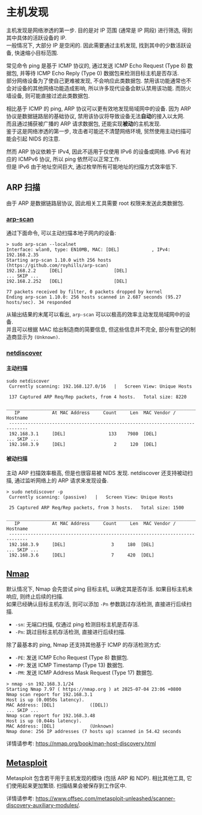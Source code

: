 # 主机发现

主机发现是网络渗透的第一步. 目的是对 IP 范围 (通常是 IP 网段) 进行筛选, 得到其中具体的活跃设备的 IP.  
一般情况下, 大部分 IP 是空闲的. 因此需要通过主机发现, 找到其中的少数活跃设备, 快速缩小目标范围.

常见命令 ping 是基于 ICMP 协议的, 通过发送 ICMP Echo Request (Type 8) 数据包, 并等待 ICMP Echo Reply (Type 0) 数据包来检测目标主机是否存活.  
部分网络设备为了使自己更难被发现, 不会响应此类数据包. 禁用该功能通常也不会对设备的其他网络功能造成影响, 所以许多现代设备会默认禁用该功能. 而防火墙设备, 则可能直接过滤此类数据包.

相比基于 ICMP 的 ping, ARP 协议可以更有效地发现局域网中的设备. 因为 ARP 协议是数据链路层的基础协议, 禁用该协议将导致设备无法**自动**的接入以太网.  
而且通过捕获被广播的 ARP 请求数据包, 还能实现**被动**的主机发现.  
鉴于这是网络渗透的第一步, 攻击者可能还不清楚网络环境, 贸然使用主动扫描可能会引起 NIDS 的注意.

然而 ARP 协议依赖于 IPv4, 因此不适用于仅使用 IPv6 的设备或网络. IPv6 有对应的 ICMPv6 协议, 所以 ping 依然可以正常工作.  
但是 IPv6 由于地址空间巨大, 通过枚举所有可能地址的扫描方式效率低下.

## ARP 扫描

由于 ARP 是数据链路层协议, 因此相关工具需要 root 权限来发送此类数据包.

### [arp-scan](https://github.com/royhills/arp-scan)

通过下面命令, 可以主动扫描本地子网内的设备:

```console
> sudo arp-scan --localnet
Interface: wlan0, type: EN10MB, MAC: [DEL]            , IPv4: 192.168.2.35
Starting arp-scan 1.10.0 with 256 hosts (https://github.com/royhills/arp-scan)
192.168.2.2     [DEL]                   [DEL]
... SKIP ...
192.168.2.252   [DEL]                   [DEL]

77 packets received by filter, 0 packets dropped by kernel
Ending arp-scan 1.10.0: 256 hosts scanned in 2.687 seconds (95.27 hosts/sec). 34 responded
```

从输出结果的末尾可以看出, `arp-scan` 可以以极高的效率主动发现局域网中的设备.  
并且可以根据 MAC 给出制造商的简要信息, 但这些信息并不完全, 部分有登记的制造商显示为 `(Unknown)`.

### [netdiscover](https://github.com/netdiscover-scanner/netdiscover)

#### 主动扫描

```console
sudo netdiscover
 Currently scanning: 192.168.127.0/16   |   Screen View: Unique Hosts

 137 Captured ARP Req/Rep packets, from 4 hosts.   Total size: 8220
 _____________________________________________________________________________
   IP            At MAC Address     Count     Len  MAC Vendor / Hostname
 -----------------------------------------------------------------------------
 192.168.3.1     [DEL]                133    7980  [DEL]
... SKIP ...
 192.168.3.9     [DEL]                  2     120  [DEL]
```

#### 被动扫描

主动 ARP 扫描效率极高, 但是也很容易被 NIDS 发现. netdiscover 还支持被动扫描, 通过监听网络上的 ARP 请求来发现设备.

```console
> sudo netdiscover -p
 Currently scanning: (passive)   |   Screen View: Unique Hosts

 25 Captured ARP Req/Rep packets, from 3 hosts.   Total size: 1500
 _____________________________________________________________________________
   IP            At MAC Address     Count     Len  MAC Vendor / Hostname
 -----------------------------------------------------------------------------
 192.168.3.9     [DEL]                 3     180  [DEL]
... SKIP ...
 192.168.3.6     [DEL]                 7     420  [DEL]
```

## [Nmap](https://github.com/nmap/nmap)

默认情况下, Nmap 会先尝试 ping 目标主机, 以确定其是否存活. 如果目标主机未响应, 则终止后续的扫描.  
如果已经确认目标主机存活, 则可以添加 `-Pn` 参数跳过存活检测, 直接进行后续扫描.

- `-sn`: 无端口扫描, 仅通过 ping 检测目标主机是否存活.
- `-Pn`: 跳过目标主机存活检测, 直接进行后续扫描.

除了最基本的 ping, Nmap 还支持其他基于 ICMP 的存活检测方式:

- `-PE`: 发送 ICMP Echo Request (Type 8) 数据包.
- `-PP`: 发送 ICMP Timestamp (Type 13) 数据包.
- `-PM`: 发送 ICMP Address Mask Request (Type 17) 数据包.

```console
> nmap -sn 192.168.3.1/24
Starting Nmap 7.97 ( https://nmap.org ) at 2025-07-04 23:06 +0800
Nmap scan report for 192.168.3.1
Host is up (0.0050s latency).
MAC Address: [DEL]             ([DEL])
... SKIP ...
Nmap scan report for 192.168.3.48
Host is up (0.044s latency).
MAC Address: [DEL]             (Unknown)
Nmap done: 256 IP addresses (7 hosts up) scanned in 54.42 seconds
```

详情请参考: <https://nmap.org/book/man-host-discovery.html>

## [Metasploit](https://github.com/rapid7/metasploit-framework)

Metasploit 包含若干用于主机发现的模块 (包括 ARP 和 NDP). 相比其他工具, 它们使用起来更加繁琐. 扫描结果会被保存到工作区中.

详情请参考: <https://www.offsec.com/metasploit-unleashed/scanner-discovery-auxiliary-modules/>.
